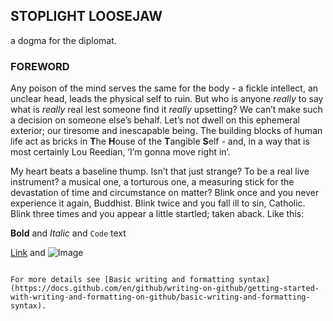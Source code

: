 ## STOPLIGHT LOOSEJAW

a 
  dogma 
       for 
          the 
             diplomat.

### FOREWORD
Any poison of the mind serves the same for the body - a fickle intellect, an unclear head, leads the physical self to ruin. But who is anyone _really_ to say what is _really_ real lest someone find it _really_ upsetting? We can’t make such a decision on someone else’s behalf. Let’s not dwell on this ephemeral exterior; our tiresome and inescapable being. The building blocks of human life act as bricks in **T**he **H**ouse of the **T**angible **S**elf - and, in a way that is most certainly Lou Reedian, ‘I’m gonna move right in’.

My heart beats a baseline thump. Isn’t that just strange? To be a real live instrument? a musical one, a torturous one, a measuring stick for the devastation of time and circumstance on matter? Blink once and you never experience it again, Buddhist. Blink twice and you fall ill to sin, Catholic. Blink three times and you appear a little startled; taken aback. Like this:



**Bold** and _Italic_ and `Code` text

[Link](url) and ![Image](src)
```

For more details see [Basic writing and formatting syntax](https://docs.github.com/en/github/writing-on-github/getting-started-with-writing-and-formatting-on-github/basic-writing-and-formatting-syntax).

